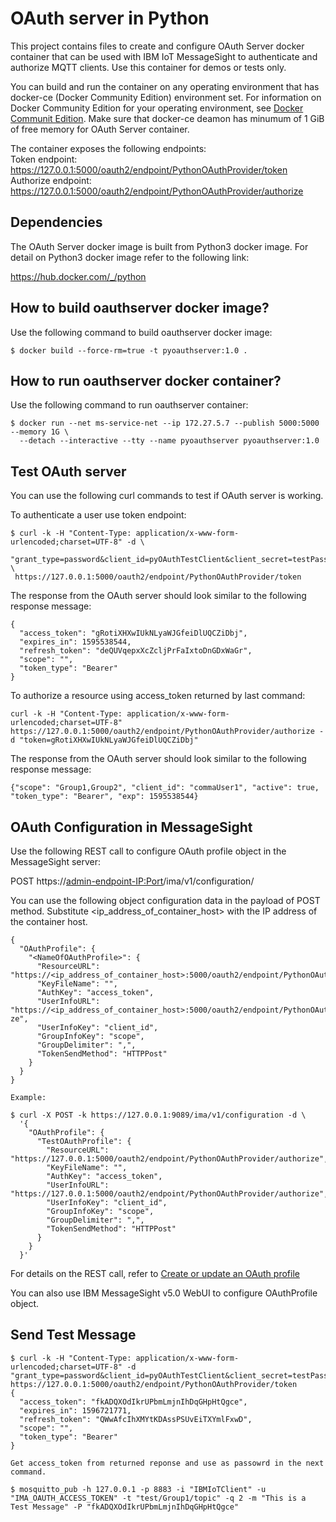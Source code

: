 # OAuth server in Python

This project contains files to create and configure OAuth Server docker container 
that can be used with IBM IoT MessageSight to authenticate and authorize MQTT clients. 
Use this container for demos or tests only.

You can build and run the container on any operating environment that has
docker-ce (Docker Community Edition) environment set. For information on Docker Community Edition for your
operating environment, see [Docker Communit Edition](https://store.docker.com/search?q=Docker%20Community%20Edition&type=edition&offering=community).
Make sure that docker-ce deamon has minumum of 1 GiB of free memory for OAuth Server container.

The container exposes the following endpoints: <br>
Token endpoint:     https://127.0.0.1:5000/oauth2/endpoint/PythonOAuthProvider/token <br>
Authorize endpoint: https://127.0.0.1:5000/oauth2/endpoint/PythonOAuthProvider/authorize <br>

## Dependencies

The OAuth Server docker image is built from Python3 docker image. For detail on Python3 docker image refer to the following link:

https://hub.docker.com/_/python

## How to build oauthserver docker image?

Use the following command to build oauthserver docker image:
```
$ docker build --force-rm=true -t pyoauthserver:1.0 .
```

## How to run oauthserver docker container?

Use the following command to run oauthserver container:
```
$ docker run --net ms-service-net --ip 172.27.5.7 --publish 5000:5000 --memory 1G \
  --detach --interactive --tty --name pyoauthserver pyoauthserver:1.0
```

## Test OAuth server

You can use the following curl commands to test if OAuth server is working.

To authenticate a user use token endpoint:

```
$ curl -k -H "Content-Type: application/x-www-form-urlencoded;charset=UTF-8" -d \
 "grant_type=password&client_id=pyOAuthTestClient&client_secret=testPassw0rd&username=spaceUser1&password=testPassw0rd" \
 https://127.0.0.1:5000/oauth2/endpoint/PythonOAuthProvider/token

```

The response from the OAuth server should look similar to the following response message:

```
{
  "access_token": "gRotiXHXwIUkNLyaWJGfeiDlUQCZiDbj",
  "expires_in": 1595538544,
  "refresh_token": "deQUVqepxXcZcljPrFaIxtoDnGDxWaGr",
  "scope": "",
  "token_type": "Bearer"
}

```

To authorize a resource using access_token returned by last command:

```
curl -k -H "Content-Type: application/x-www-form-urlencoded;charset=UTF-8" https://127.0.0.1:5000/oauth2/endpoint/PythonOAuthProvider/authorize -d "token=gRotiXHXwIUkNLyaWJGfeiDlUQCZiDbj"
```

The response from the OAuth server should look similar to the following response message:
```
{"scope": "Group1,Group2", "client_id": "commaUser1", "active": true, "token_type": "Bearer", "exp": 1595538544}
```

## OAuth Configuration in MessageSight 

Use the following REST call to configure OAuth profile object in the MessageSight server:

POST https://<admin-endpoint-IP:Port>/ima/v1/configuration/

You can use the following object configuration data in the payload of POST method.
Substitute <ip_address_of_container_host> with the IP address of the container host.

```
{    
  "OAuthProfile": {
    "<NameOfOAuthProfile>": {
      "ResourceURL": "https://<ip_address_of_container_host>:5000/oauth2/endpoint/PythonOAuthProvider/authorize",
      "KeyFileName": "",
      "AuthKey": "access_token",
      "UserInfoURL": "https://<ip_address_of_container_host>:5000/oauth2/endpoint/PythonOAuthProvider/authori
ze",
      "UserInfoKey": "client_id",
      "GroupInfoKey": "scope",
      "GroupDelimiter": ",",
      "TokenSendMethod": "HTTPPost"
    } 
  }
}

Example:

$ curl -X POST -k https://127.0.0.1:9089/ima/v1/configuration -d \
  '{
    "OAuthProfile": {
      "TestOAuthProfile": {
        "ResourceURL": "https://127.0.0.1:5000/oauth2/endpoint/PythonOAuthProvider/authorize",
        "KeyFileName": "",
        "AuthKey": "access_token",
        "UserInfoURL": "https://127.0.0.1:5000/oauth2/endpoint/PythonOAuthProvider/authorize",
        "UserInfoKey": "client_id",
        "GroupInfoKey": "scope",
        "GroupDelimiter": ",",
        "TokenSendMethod": "HTTPPost"
      }
    }
  }'

```

For details on the REST call, refer to [Create or update an OAuth profile](https://www.ibm.com/support/knowledgecenter/en/SSWMAJ_2.0.0/com.ibm.ism.doc/Reference/SecurityCmd/cmd_create_update_oauth.html)

You can also use IBM MessageSight v5.0 WebUI to configure OAuthProfile object.

## Send Test Message

```
$ curl -k -H "Content-Type: application/x-www-form-urlencoded;charset=UTF-8" -d  "grant_type=password&client_id=pyOAuthTestClient&client_secret=testPassw0rd&username=commaUser1&password=testPassw0rd"  https://127.0.0.1:5000/oauth2/endpoint/PythonOAuthProvider/token
{
  "access_token": "fkADQXOdIkrUPbmLmjnIhDqGHpHtQgce",
  "expires_in": 1596721771,
  "refresh_token": "QWwAfcIhXMYtKDAssPSUvEiTXYmlFxwD",
  "scope": "",
  "token_type": "Bearer"
}
 
Get access_token from returned reponse and use as passowrd in the next command.

$ mosquitto_pub -h 127.0.0.1 -p 8883 -i "IBMIoTClient" -u "IMA_OAUTH_ACCESS_TOKEN" -t "test/Group1/topic" -q 2 -m "This is a Test Message" -P "fkADQXOdIkrUPbmLmjnIhDqGHpHtQgce"

```

